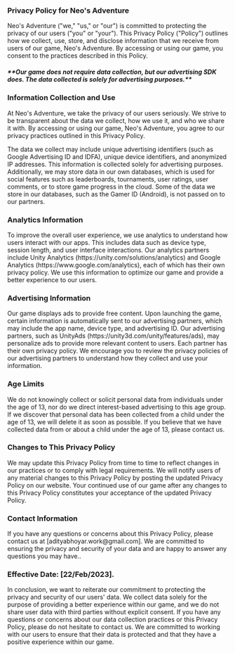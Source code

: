<h3>Privacy Policy for Neo's Adventure</h3>
Neo's Adventure ("we," "us," or "our") is committed to protecting the privacy of our users ("you" or "your"). This Privacy Policy ("Policy") outlines how we collect, use, store, and disclose information that we receive from users of our game, Neo's Adventure. By accessing or using our game, you consent to the practices described in this Policy.

<h5>**Our game does not require data collection, but our advertising SDK does. The data collected is solely for advertising purposes.**<h5>

<h3>Information Collection and Use</h3>
At Neo's Adventure, we take the privacy of our users seriously. We strive to be transparent about the data we collect, how we use it, and who we share it with. By accessing or using our game, Neo's Adventure, you agree to our privacy practices outlined in this Privacy Policy.

The data we collect may include unique advertising identifiers (such as Google Advertising ID and IDFA), unique device identifiers, and anonymized IP addresses. This information is collected solely for advertising purposes. Additionally, we may store data in our own databases, which is used for social features such as leaderboards, tournaments, user ratings, user comments, or to store game progress in the cloud. Some of the data we store in our databases, such as the Gamer ID (Android), is not passed on to our partners.

<h3>Analytics Information</h3>
To improve the overall user experience, we use analytics to understand how users interact with our apps. This includes data such as device type, session length, and user interface interactions. Our analytics partners include Unity Analytics (https://unity.com/solutions/analytics) and Google Analytics (https://www.google.com/analytics), each of which has their own privacy policy. We use this information to optimize our game and provide a better experience to our users.

<h3>Advertising Information</h3>
Our game displays ads to provide free content. Upon launching the game, certain information is automatically sent to our advertising partners, which may include the app name, device type, and advertising ID. Our advertising partners, such as UnityAds (https://unity3d.com/unity/features/ads), may personalize ads to provide more relevant content to users. Each partner has their own privacy policy. We encourage you to review the privacy policies of our advertising partners to understand how they collect and use your information.

<h3>Age Limits</h3>
We do not knowingly collect or solicit personal data from individuals under the age of 13, nor do we direct interest-based advertising to this age group. If we discover that personal data has been collected from a child under the age of 13, we will delete it as soon as possible. If you believe that we have collected data from or about a child under the age of 13, please contact us.


<h3>Changes to This Privacy Policy</h3>
We may update this Privacy Policy from time to time to reflect changes in our practices or to comply with legal requirements. We will notify users of any material changes to this Privacy Policy by posting the updated Privacy Policy on our website. Your continued use of our game after any changes to this Privacy Policy constitutes your acceptance of the updated Privacy Policy.

<h3>Contact Information</h3>
If you have any questions or concerns about this Privacy Policy, please contact us at [adityabhoyar.work@gmail.com]. We are committed to ensuring the privacy and security of your data and are happy to answer any questions you may have..


<h3>Effective Date: [22/Feb/2023].</h3>
  
  
  
In conclusion, we want to reiterate our commitment to protecting the privacy and security of our users' data. We collect data solely for the purpose of providing a better experience within our game, and we do not share user data with third parties without explicit consent. If you have any questions or concerns about our data collection practices or this Privacy Policy, please do not hesitate to contact us. We are committed to working with our users to ensure that their data is protected and that they have a positive experience within our game.
